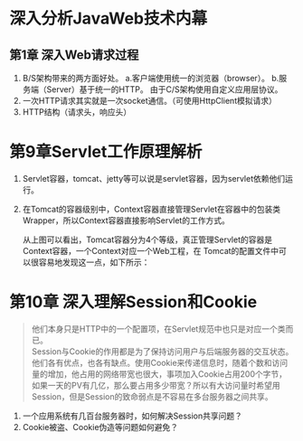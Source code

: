 # 深入分析JavaWeb技术内幕 #
## 第1章 深入Web请求过程 ##
1. B/S架构带来的两方面好处。
    a.客户端使用统一的浏览器（browser）。
    b.服务端（Server）基于统一的HTTP。
	    由于C/S架构使用自定义应用层协议。
2. 一次HTTP请求其实就是一次socket通信。（可使用HttpClient模拟请求）
3. HTTP结构（请求头，响应头）
# 第9章Servlet工作原理解析 #
1. Servlet容器，tomcat、jetty等可以说是servlet容器，因为servlet依赖他们运行。
2. 在Tomcat的容器级别中，Context容器直接管理Servlet在容器中的包装类Wrapper，所以Context容器直接影响Servlet的工作方式。</br>
 
   	从上图可以看出，Tomcat容器分为4个等级，真正管理Servlet的容器是Context容器，一个Context对应一个Web工程，在
Tomcat的配置文件中可以很容易地发现这一点，如下所示：

 
# 第10章 深入理解Session和Cookie #
> 他们本身只是HTTP中的一个配置项，在Servlet规范中也只是对应一个类而已。</br>
Session与Cookie的作用都是为了保持访问用户与后端服务器的交互状态。他们各有优点，也各有缺点。使用Cookie来传递信息时，随着个数和访问量的增加，他占用的网络带宽也很大，事项加入Cookie占用200个字节，如果一天的PV有几亿，那么要占用多少带宽？所以有大访问量时希望用Session，但是Session的致命弱点是不容易在多台服务器之间共享。

1. 一个应用系统有几百台服务器时，如何解决Session共享问题？
2. Cookie被盗、Cookie伪造等问题如何避免？
